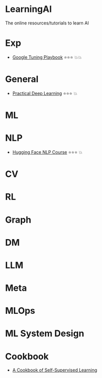 # LearningAI
The online resources/tutorials to learn AI

# Exp
* [Google Tuning Playbook](https://github.com/google-research/tuning_playbook) ⭐⭐⭐  💥💥

# General
* [Practical Deep Learning](https://course.fast.ai/) ⭐⭐⭐  💥

# ML

# NLP
* [Hugging Face NLP Course](https://huggingface.co/learn/nlp-course/) ⭐⭐⭐  💥

# CV

# RL

# Graph

# DM

# LLM

# Meta

# MLOps

# ML System Design

# Cookbook
* [A Cookbook of Self-Supervised Learning](https://arxiv.org/pdf/2304.12210.pdf)
